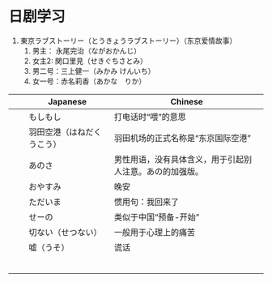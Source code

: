 
#  日剧学习

1. 東京ラブストーリー（とうきょうラブストーリー）（东京爱情故事）
	1. 男主： 永尾完治（ながおかんじ） 
	2. 女主2: 関口里見（せきぐちさとみ）
	3. 男二号：三上健一（みかみ けんいち）
	4. 女一号：赤名莉香（あかな　りか）









|  | Japanese                                                    | Chinese |
|------------|-----------------------------------------------------------|------------|
| 　|  もしもし    |  打电话时“喂”的意思    |   
| 　|  羽田空港（はねだくうこう）    |  羽田机场的正式名称是“东京国际空港”    |   
|   |  あのさ     | 男性用语，没有具体含义，用于引起别人注意。あの的加强版。    |
|   |  おやすみ     | 晚安      |
|   |   ただいま     | 惯用句：我回来了    |
|   |   せーの    | 类似于中国“预备-开始”    |
|   |   切ない（せつない）    | 一般用于心理上的痛苦    |
|   |   嘘（うそ）    | 谎话    |
|   |       |     |
|   |       |     |
|   |       |     |
|   |       |     |
|   |       |     |
|   |       |     |
























